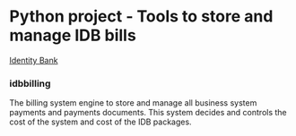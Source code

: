 # Python project - Tools to store and manage IDB bills

[Identity Bank](https://www.identitybank.eu)

### idbbilling
The billing system engine to store and manage all business system payments and payments documents. This system decides and controls the cost of the system and cost of the IDB packages.

